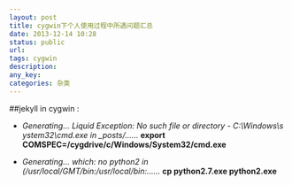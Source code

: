 ```yaml
---
layout: post
title: cygwin下个人使用过程中所遇问题汇总
date: 2013-12-14 10:28
status: public
url:
tags: cygwin
description:
any_key:
categories: 杂类
---
```


##jekyll in cygwin :
*   *Generating...   Liquid Exception: No such file or directory - C:\Windows\s ystem32\cmd.exe in _posts/……*
     **export COMSPEC=/cygdrive/c/Windows/System32/cmd.exe**
   
*   *Generating... which: no python2 in (/usr/local/GMT/bin:/usr/local/bin:……*
     **cp python2.7.exe python2.exe**
